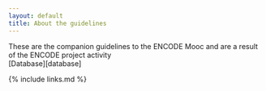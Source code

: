 ```yaml
---
layout: default
title: About the guidelines
---
```


These are the companion guidelines to the ENCODE Mooc and are a result of the ENCODE project activity  
[Database][database]

{% include links.md %}
